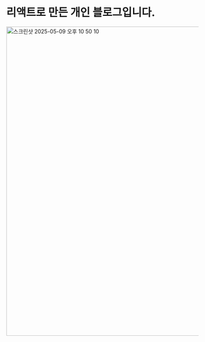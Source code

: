 # 리액트로 만든 개인 블로그입니다.  <br>
<img width="810" alt="스크린샷 2025-05-09 오후 10 50 10" src="https://github.com/user-attachments/assets/7668985a-c31d-4ba9-8420-d196071330a1" />  <br>


